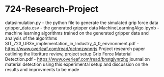# 724-Research-Project

datasimulation.py - the python file to generate the simulated grip force data 
gripper_data.csv - the generated gripper data
MachineLearningAlgo.ipynb - machine learning algorithms trained on the generated gripper data and analysis of the algorithms
SIT_723_UR3e_implementation_in_Industry_4_0_environment.pdf - https://www.overleaf.com/read/dctnnzwnnrjs
Project research paper outlining the literiture review, project setup 
Grip Force Material Detection.pdf - https://www.overleaf.com/read/bnstgjvnrzhg
journal on material detection using this experimental setup and discussion on the results and improvments to be made


 
